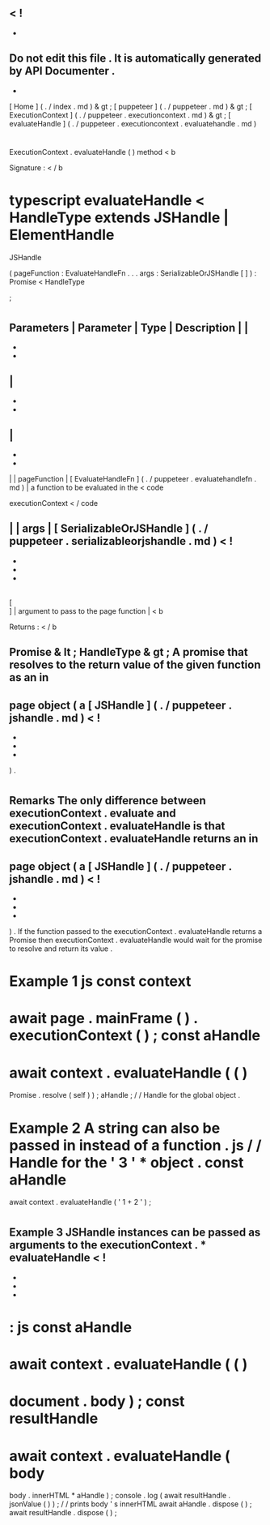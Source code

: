 <
!
-
-
Do
not
edit
this
file
.
It
is
automatically
generated
by
API
Documenter
.
-
-
>
[
Home
]
(
.
/
index
.
md
)
&
gt
;
[
puppeteer
]
(
.
/
puppeteer
.
md
)
&
gt
;
[
ExecutionContext
]
(
.
/
puppeteer
.
executioncontext
.
md
)
&
gt
;
[
evaluateHandle
]
(
.
/
puppeteer
.
executioncontext
.
evaluatehandle
.
md
)
#
#
ExecutionContext
.
evaluateHandle
(
)
method
<
b
>
Signature
:
<
/
b
>
typescript
evaluateHandle
<
HandleType
extends
JSHandle
|
ElementHandle
=
JSHandle
>
(
pageFunction
:
EvaluateHandleFn
.
.
.
args
:
SerializableOrJSHandle
[
]
)
:
Promise
<
HandleType
>
;
#
#
Parameters
|
Parameter
|
Type
|
Description
|
|
-
-
-
|
-
-
-
|
-
-
-
|
|
pageFunction
|
[
EvaluateHandleFn
]
(
.
/
puppeteer
.
evaluatehandlefn
.
md
)
|
a
function
to
be
evaluated
in
the
<
code
>
executionContext
<
/
code
>
|
|
args
|
[
SerializableOrJSHandle
]
(
.
/
puppeteer
.
serializableorjshandle
.
md
)
<
!
-
-
-
-
>
\
[
\
]
|
argument
to
pass
to
the
page
function
|
<
b
>
Returns
:
<
/
b
>
Promise
&
lt
;
HandleType
&
gt
;
A
promise
that
resolves
to
the
return
value
of
the
given
function
as
an
in
-
page
object
(
a
[
JSHandle
]
(
.
/
puppeteer
.
jshandle
.
md
)
<
!
-
-
-
-
>
)
.
#
#
Remarks
The
only
difference
between
executionContext
.
evaluate
and
executionContext
.
evaluateHandle
is
that
executionContext
.
evaluateHandle
returns
an
in
-
page
object
(
a
[
JSHandle
]
(
.
/
puppeteer
.
jshandle
.
md
)
<
!
-
-
-
-
>
)
.
If
the
function
passed
to
the
executionContext
.
evaluateHandle
returns
a
Promise
then
executionContext
.
evaluateHandle
would
wait
for
the
promise
to
resolve
and
return
its
value
.
#
#
Example
1
js
const
context
=
await
page
.
mainFrame
(
)
.
executionContext
(
)
;
const
aHandle
=
await
context
.
evaluateHandle
(
(
)
=
>
Promise
.
resolve
(
self
)
)
;
aHandle
;
/
/
Handle
for
the
global
object
.
#
#
Example
2
A
string
can
also
be
passed
in
instead
of
a
function
.
js
/
/
Handle
for
the
'
3
'
*
object
.
const
aHandle
=
await
context
.
evaluateHandle
(
'
1
+
2
'
)
;
#
#
Example
3
JSHandle
instances
can
be
passed
as
arguments
to
the
executionContext
.
*
evaluateHandle
<
!
-
-
-
-
>
:
js
const
aHandle
=
await
context
.
evaluateHandle
(
(
)
=
>
document
.
body
)
;
const
resultHandle
=
await
context
.
evaluateHandle
(
body
=
>
body
.
innerHTML
*
aHandle
)
;
console
.
log
(
await
resultHandle
.
jsonValue
(
)
)
;
/
/
prints
body
'
s
innerHTML
await
aHandle
.
dispose
(
)
;
await
resultHandle
.
dispose
(
)
;
